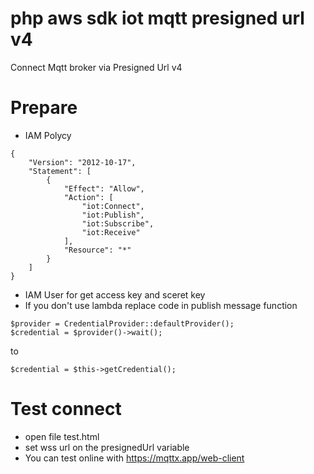 # php aws sdk iot mqtt presigned url v4

Connect Mqtt broker via Presigned Url v4

# Prepare

- IAM Polycy

```
{
    "Version": "2012-10-17",
    "Statement": [
        {
            "Effect": "Allow",
            "Action": [
                "iot:Connect",
                "iot:Publish",
                "iot:Subscribe",
                "iot:Receive"
            ],
            "Resource": "*"
        }
    ]
}
```

- IAM User for get access key and sceret key
- If you don't use lambda replace code in publish message function

```
$provider = CredentialProvider::defaultProvider();
$credential = $provider()->wait();
```

to

```
$credential = $this->getCredential();
```

# Test connect

- open file test.html
- set wss url on the presignedUrl variable
- You can test online with https://mqttx.app/web-client
